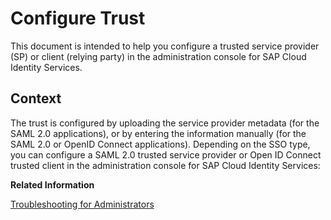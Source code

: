 <!-- loiof96e4c5930a94d1ba117e05a3f3c30fc -->

# Configure Trust

This document is intended to help you configure a trusted service provider \(SP\) or client \(relying party\) in the administration console for SAP Cloud Identity Services.



## Context

The trust is configured by uploading the service provider metadata \(for the SAML 2.0 applications\), or by entering the information manually \(for the SAML 2.0 or OpenID Connect applications\). Depending on the SSO type, you can configure a SAML 2.0 trusted service provider or Open ID Connect trusted client in the administration console for SAP Cloud Identity Services:

**Related Information**  


[Troubleshooting for Administrators](troubleshooting-for-administrators-f80beb5.md "This section is intended to help administrators deal with error messages in the administration console for SAP Cloud Identity Services.")

